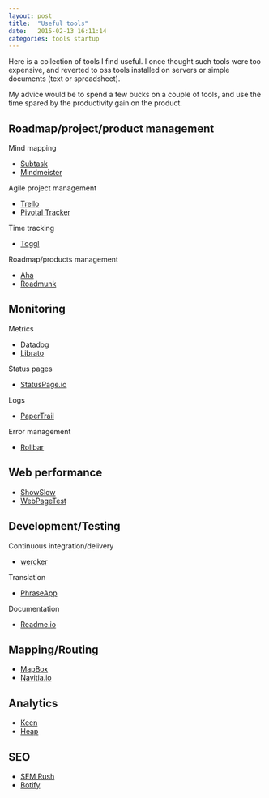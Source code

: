 ```yaml
---
layout: post
title:  "Useful tools"
date:   2015-02-13 16:11:14
categories: tools startup
---
```


Here is a collection of tools I find useful. I once thought such tools were too expensive, and reverted to oss tools installed on servers or simple documents (text or spreadsheet).

My advice would be to spend a few bucks on a couple of tools, and use the time spared by the productivity gain on the product.

Roadmap/project/product management
----------------------------------

Mind mapping
* [Subtask](https://www.subtask.com/)
* [Mindmeister](http://www.mindmeister.com/)

Agile project management
* [Trello](https://trello.com/)
* [Pivotal Tracker](https://www.pivotaltracker.com/)

Time tracking
* [Toggl](https://www.toggl.com/)

Roadmap/products management
* [Aha](http://www.aha.io/)
* [Roadmunk](https://roadmunk.com/)

Monitoring
----------

Metrics
* [Datadog](https://www.datadoghq.com/)
* [Librato](https://metrics.librato.com/)

Status pages
* [StatusPage.io](https://www.statuspage.io/)

Logs
* [PaperTrail](https://papertrailapp.com/)

Error management
* [Rollbar](https://rollbar.com/)

Web performance
---------------

* [ShowSlow](http://www.showslow.com/)
* [WebPageTest](http://www.webpagetest.org/)

Development/Testing
-------------------

Continuous integration/delivery
* [wercker](http://wercker.com/)

Translation
* [PhraseApp](http://phraseapp.com/)

Documentation
* [Readme.io](https://readme.io/)

Mapping/Routing
---------------

* [MapBox](https://www.mapbox.com/)
* [Navitia.io](http://navitia.io/)

Analytics
---------

* [Keen](http://keen.io)
* [Heap](https://heapanalytics.com/)

SEO
---

* [SEM Rush](http://www.semrush.com/)
* [Botify](https://www.botify.com/)
